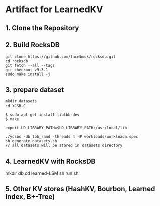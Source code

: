 # Artifact for LearnedKV

## 1. Clone the Repository

## 2. Build RocksDB
```
git clone https://github.com/facebook/rocksdb.git
cd rocksdb
git fetch --all --tags
git checkout v9.3.1
sudo make install -j
```

## 3. prepare dataset
```
mkdir datasets
cd YCSB-C

$ sudo apt-get install libtbb-dev
$ make

export LD_LIBRARY_PATH=$LD_LIBRARY_PATH:/usr/local/lib

./ycsbc -db tbb_rand -threads 4 -P workloads/workloada.spec
sh generate_datasets.sh
// all datasets will be stored in datasets directory
```

## 4. LearnedKV with RocksDB
mkdir db
cd learned-LSM
sh run.sh

## 5. Other KV stores (HashKV, Bourbon, Learned Index, B+-Tree)

